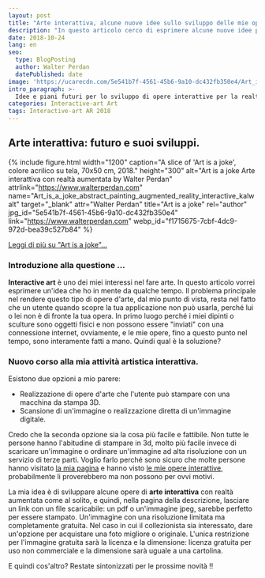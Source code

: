 ```yaml
---
layout: post
title: "Arte interattiva, alcune nuove idee sullo sviluppo delle mie opere interattive by Walter Perdan"
description: "In questo articolo cerco di esprimere alcune nuove idee per lo sviluppo di nuove opere d'arte interattiva. Leggi di più nel testo scritto."
date: 2018-10-24
lang: en
seo:
  type: BlogPosting
  author: Walter Perdan
  datePublished: date
image: 'https://ucarecdn.com/5e541b7f-4561-45b6-9a10-dc432fb350e4/Art_is_a_joke_abstract_painting_augmented_reality_interactive_kalwalt.jpg'
intro_paragraph: >-
  Idee e piani futuri per lo sviluppo di opere interattive per la realtà aumentata.
categories: Interactive-art Art
tags: Interactive-art AR 2018
---
```

## Arte interattiva: futuro e suoi sviluppi.

{% include figure.html width="1200" caption="A slice of 'Art is a joke', colore acrilico su tela, 70x50 cm, 2018." height="300" alt="Art is a joke Arte interattiva con realtà aumentata by Walter Perdan" attrlink="https://www.walterperdan.com" name="Art_is_a_joke_abstract_painting_augmented_reality_interactive_kalwalt" target="_blank" attr="Walter Perdan" title="Art is a joke" rel="author" jpg_id="5e541b7f-4561-45b6-9a10-dc432fb350e4" link="https://www.walterperdan.com" webp_id="f1715675-7cbf-4dc9-972d-bea39c527b84" %}


<a href="https://www.walterperdan.com/it/opere/pittura/artisajoke-pittura-astratta">Leggi di più su "Art is a joke"...</a>

### Introduzione alla questione ...

**Interactive art** è uno dei miei interessi nel fare arte.
In questo articolo vorrei esprimere un'idea che ho in mente da qualche tempo.
Il problema principale nel rendere questo tipo di opere d'arte, dal mio punto di vista, resta nel fatto che un utente quando scopre la tua applicazione non può usarla, perché lui o lei non è di fronte
la tua opera. In primo luogo perché i miei dipinti o sculture sono oggetti fisici e non possono essere "inviati" con una connessione internet, ovviamente, e le mie opere, fino a questo punto
nel tempo, sono interamente fatti a mano. Quindi qual è la soluzione?

### Nuovo corso alla mia attività artistica interattiva.

Esistono due opzioni a mio parere:

- Realizzazione di opere d'arte che l'utente può stampare con una macchina da stampa 3D.
- Scansione di un'immagine o realizzazione diretta di un'immagine digitale.

Credo che la seconda opzione sia la cosa più facile e fattibile. Non tutte le persone hanno l'abitudine di stampare in 3d,
molto più facile invece di scaricare un'immagine o ordinare un'immagine ad alta risoluzione con un servizio di terze parti.
Voglio farlo perché sono sicuro che molte persone hanno visitato [la mia pagina][962b4ab5] e hanno visto [le mie opere interattive](/interactivity), probabilmente li proverebbero ma non possono per ovvi motivi.

La mia idea è di sviluppare alcune opere di **arte interattiva** con realtà aumentata come al solito, e quindi, nella pagina della descrizione, lasciare un link con un file scaricabile: un pdf o un'immagine jpeg, sarebbe perfetto per essere stampato. Un'immagine con una risoluzione limitata ma completamente gratuita. Nel caso in cui il collezionista sia interessato, dare un'opzione per acquistare una foto migliore o originale. L'unica restrizione per l'immagine gratuita sarà la licenza e la dimensione:
licenza gratuita per uso non commerciale e la dimensione sarà uguale a una cartolina.

  [962b4ab5]: https://www.walterperdan.com/it/opere/nuovi-media/realt%C3%A0-aumentata "pagina di opere con realtà aumentata"

E quindi cos'altro? Restate sintonizzati per le prossime novità !!
